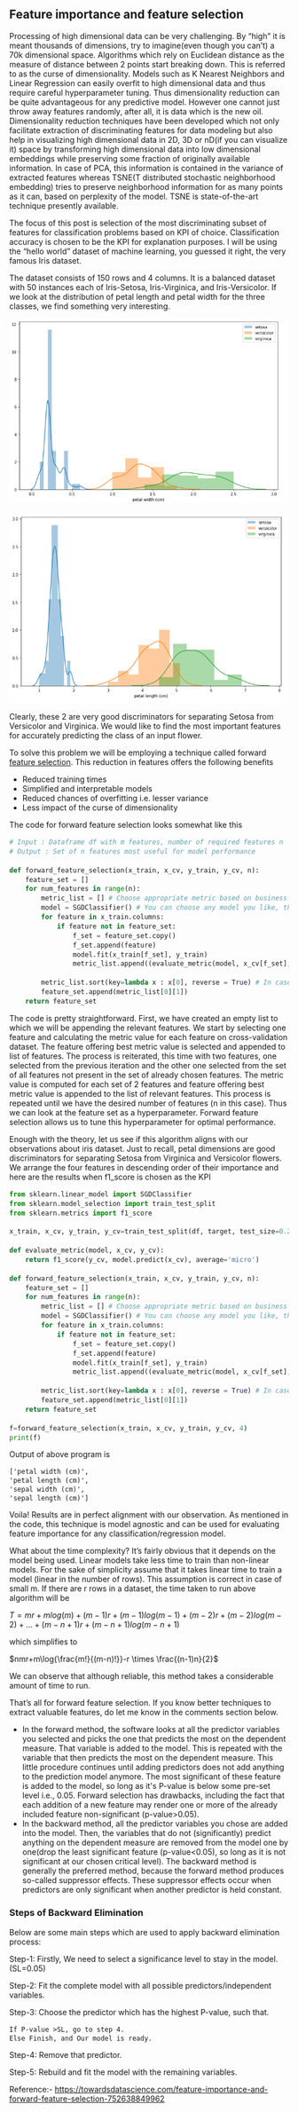 ## Feature importance and feature selection

Processing of high dimensional data can be very challenging. By “high” it is meant thousands of dimensions, try to imagine(even though you can’t) a 70k dimensional space. Algorithms which rely on Euclidean distance as the measure of distance between 2 points start breaking down. This is referred to as the curse of dimensionality. Models such as K Nearest Neighbors and Linear Regression can easily overfit to high dimensional data and thus require careful hyperparameter tuning. Thus dimensionality reduction can be quite advantageous for any predictive model. However one cannot just throw away features randomly, after all, it is data which is the new oil. Dimensionality reduction techniques have been developed which not only facilitate extraction of discriminating features for data modeling but also help in visualizing high dimensional data in 2D, 3D or nD(if you can visualize it) space by transforming high dimensional data into low dimensional embeddings while preserving some fraction of originally available information. In case of PCA, this information is contained in the variance of extracted features whereas TSNE(T distributed stochastic neighborhood embedding) tries to preserve neighborhood information for as many points as it can, based on perplexity of the model. TSNE is state-of-the-art technique presently available.

The focus of this post is selection of the most discriminating subset of features for classification problems based on KPI of choice. Classification accuracy is chosen to be the KPI for explanation purposes. I will be using the “hello world” dataset of machine learning, you guessed it right, the very famous Iris dataset.

The dataset consists of 150 rows and 4 columns. It is a balanced dataset with 50 instances each of Iris-Setosa, Iris-Virginica, and Iris-Versicolor. If we look at the distribution of petal length and petal width for the three classes, we find something very interesting.

![](images/15.png)

![](images/16.png)

Clearly, these 2 are very good discriminators for separating Setosa from Versicolor and Virginica. We would like to find the most important features for accurately predicting the class of an input flower.

To solve this problem we will be employing a technique called forward [feature selection](https://en.wikipedia.org/wiki/Feature_selection). This reduction in features offers the following benefits

- Reduced training times
- Simplified and interpretable models
- Reduced chances of overfitting i.e. lesser variance
- Less impact of the curse of dimensionality

The code for forward feature selection looks somewhat like this

```python
# Input : Dataframe df with m features, number of required features n
# Output : Set of n features most useful for model performance

def forward_feature_selection(x_train, x_cv, y_train, y_cv, n):
    feature_set = []
    for num_features in range(n):
        metric_list = [] # Choose appropriate metric based on business problem
        model = SGDClassifier() # You can choose any model you like, this technique is model agnostic
        for feature in x_train.columns:
            if feature not in feature_set:
                f_set = feature_set.copy()
                f_set.append(feature)
                model.fit(x_train[f_set], y_train)
                metric_list.append((evaluate_metric(model, x_cv[f_set], y_cv), feature))

        metric_list.sort(key=lambda x : x[0], reverse = True) # In case metric follows "the more, the merrier"
        feature_set.append(metric_list[0][1])
    return feature_set
```

The code is pretty straightforward. First, we have created an empty list to which we will be appending the relevant features. We start by selecting one feature and calculating the metric value for each feature on cross-validation dataset. The feature offering best metric value is selected and appended to list of features. The process is reiterated, this time with two features, one selected from the previous iteration and the other one selected from the set of all features not present in the set of already chosen features. The metric value is computed for each set of 2 features and feature offering best metric value is appended to the list of relevant features. This process is repeated until we have the desired number of features (n in this case). Thus we can look at the feature set as a hyperparameter. Forward feature selection allows us to tune this hyperparameter for optimal performance.

Enough with the theory, let us see if this algorithm aligns with our observations about iris dataset. Just to recall, petal dimensions are good discriminators for separating Setosa from Virginica and Versicolor flowers. We arrange the four features in descending order of their importance and here are the results when f1_score is chosen as the KPI

```python
from sklearn.linear_model import SGDClassifier
from sklearn.model_selection import train_test_split
from sklearn.metrics import f1_score

x_train, x_cv, y_train, y_cv=train_test_split(df, target, test_size=0.2, stratify=target)

def evaluate_metric(model, x_cv, y_cv):
    return f1_score(y_cv, model.predict(x_cv), average='micro')

def forward_feature_selection(x_train, x_cv, y_train, y_cv, n):
    feature_set = []
    for num_features in range(n):
        metric_list = [] # Choose appropriate metric based on business problem
        model = SGDClassifier() # You can choose any model you like, this technique is model agnostic
        for feature in x_train.columns:
            if feature not in feature_set:
                f_set = feature_set.copy()
                f_set.append(feature)
                model.fit(x_train[f_set], y_train)
                metric_list.append((evaluate_metric(model, x_cv[f_set], y_cv), feature))

        metric_list.sort(key=lambda x : x[0], reverse = True) # In case metric follows "the more, the merrier"
        feature_set.append(metric_list[0][1])
    return feature_set

f=forward_feature_selection(x_train, x_cv, y_train, y_cv, 4)
print(f)
```

Output of above program is

    ['petal width (cm)',
    'petal length (cm)',
    'sepal width (cm)',
    'sepal length (cm)']

Voila! Results are in perfect alignment with our observation. As mentioned in the code, this technique is model agnostic and can be used for evaluating feature importance for any classification/regression model.

What about the time complexity? It’s fairly obvious that it depends on the model being used. Linear models take less time to train than non-linear models. For the sake of simplicity assume that it takes linear time to train a model (linear in the number of rows). This assumption is correct in case of small m. If there are r rows in a dataset, the time taken to run above algorithm will be

$T=mr+mlog(m)+(m-1)r+(m-1)log(m-1)+(m-2)r+(m-2)log(m-2)+...+(m-n+1)r+(m-n+1)log(m-n+1)$

which simplifies to

$nmr+m\log{\frac{m!}{(m-n)!}}-r \times \frac{(n-1)n}{2}$

We can observe that although reliable, this method takes a considerable amount of time to run.

That’s all for forward feature selection. If you know better techniques to extract valuable features, do let me know in the comments section below.

- In the forward method, the software looks at all the predictor variables you selected and picks the one that predicts the most on the dependent measure. That variable is added to the model. This is repeated with the variable that then predicts the most on the dependent measure. This little procedure continues until adding predictors does not add anything to the prediction model anymore. The most significant of these feature is added to the model, so long as it's P-value is below some pre-set level i.e., 0.05. Forward selection has drawbacks, including the fact that each addition of a new feature may render one or more of the already included feature non-significant (p-value>0.05). 
- In the backward method, all the predictor variables you chose are added into the model. Then, the variables that do not (significantly) predict anything on the dependent measure are removed from the model one by one(drop the least significant feature (p-value<0.05), so long as it is not significant at our chosen critical level). The backward method is generally the preferred method, because the forward method produces so-called suppressor effects. These suppressor effects occur when predictors are only significant when another predictor is held constant.

### Steps of Backward Elimination

Below are some main steps which are used to apply backward elimination process:

Step-1: Firstly, We need to select a significance level to stay in the model. (SL=0.05)

Step-2: Fit the complete model with all possible predictors/independent variables.

Step-3: Choose the predictor which has the highest P-value, such that.
```
If P-value >SL, go to step 4.
Else Finish, and Our model is ready.
```
Step-4: Remove that predictor.

Step-5: Rebuild and fit the model with the remaining variables.

Reference:- https://towardsdatascience.com/feature-importance-and-forward-feature-selection-752638849962 
